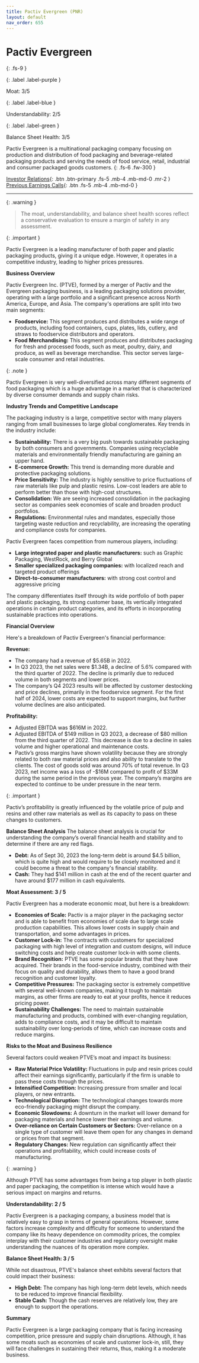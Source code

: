```yaml
---
title: Pactiv Evergreen (PNR)
layout: default
nav_order: 655
---
```


# Pactiv Evergreen
{: .fs-9 }

{: .label .label-purple }

Moat: 3/5

{: .label .label-blue }

Understandability: 2/5

{: .label .label-green }

Balance Sheet Health: 3/5

Pactiv Evergreen is a multinational packaging company focusing on production and distribution of food packaging and beverage-related packaging products and serving the needs of food service, retail, industrial and consumer packaged goods customers.
{: .fs-6 .fw-300 }

[Investor Relations](https://www.google.com/search?q=PNR+investor+relations){: .btn .btn-primary .fs-5 .mb-4 .mb-md-0 .mr-2 }
[Previous Earnings Calls](https://discountingcashflows.com/company/PNR/transcripts/){: .btn .fs-5 .mb-4 .mb-md-0 }

---

{: .warning }
>The moat, understandability, and balance sheet health scores reflect a conservative evaluation to ensure a margin of safety in any assessment.



{: .important }

Pactiv Evergreen is a leading manufacturer of both paper and plastic packaging products, giving it a unique edge. However, it operates in a competitive industry, leading to higher prices pressures.

**Business Overview**

Pactiv Evergreen Inc. (PTVE), formed by a merger of Pactiv and the Evergreen packaging business, is a leading packaging solutions provider, operating with a large portfolio and a significant presence across North America, Europe, and Asia. The company's operations are split into two main segments:

*   **Foodservice:** This segment produces and distributes a wide range of products, including food containers, cups, plates, lids, cutlery, and straws to foodservice distributors and operators.
*   **Food Merchandising:** This segment produces and distributes packaging for fresh and processed foods, such as meat, poultry, dairy, and produce, as well as beverage merchandise. This sector serves large-scale consumer and retail industries.

{: .note }

Pactiv Evergreen is very well-diversified across many different segments of food packaging which is a huge advantage in a market that is characterized by diverse consumer demands and supply chain risks.

**Industry Trends and Competitive Landscape**

The packaging industry is a large, competitive sector with many players ranging from small businesses to large global conglomerates. Key trends in the industry include:

*   **Sustainability:** There is a very big push towards sustainable packaging by both consumers and governments. Companies using recyclable materials and environmentally friendly manufacturing are gaining an upper hand. 
*   **E-commerce Growth:** This trend is demanding more durable and protective packaging solutions.
*   **Price Sensitivity:** The industry is highly sensitive to price fluctuations of raw materials like pulp and plastic resins. Low-cost leaders are able to perform better than those with high-cost structures. 
*  **Consolidation:** We are seeing increased consolidation in the packaging sector as companies seek economies of scale and broaden product portfolios.
*  **Regulations:** Environmental rules and mandates, especially those targeting waste reduction and recyclability, are increasing the operating and compliance costs for companies. 

Pactiv Evergreen faces competition from numerous players, including:

*   **Large integrated paper and plastic manufacturers:** such as Graphic Packaging, WestRock, and Berry Global
*   **Smaller specialized packaging companies:** with localized reach and targeted product offerings
*   **Direct-to-consumer manufacturers:** with strong cost control and aggressive pricing

The company differentiates itself through its wide portfolio of both paper and plastic packaging, its strong customer base, its vertically integrated operations in certain product categories, and its efforts in incorporating sustainable practices into operations.

**Financial Overview**

Here's a breakdown of Pactiv Evergreen's financial performance:

**Revenue:**

*   The company had a revenue of $5.65B in 2022.
*   In Q3 2023, the net sales were $1.34B, a decline of 5.6% compared with the third quarter of 2022. The decline is primarily due to reduced volume in both segments and lower prices.
*   The company’s Q4 2023 results will be affected by customer destocking and price declines, primarily in the foodservice segment. For the first half of 2024, lower costs are expected to support margins, but further volume declines are also anticipated.

**Profitability:**

*    Adjusted EBITDA was $616M in 2022.
*  Adjusted EBITDA of $149 million in Q3 2023, a decrease of $80 million from the third quarter of 2022. This decrease is due to a decline in sales volume and higher operational and maintenance costs.
*   Pactiv’s gross margins have shown volatility because they are strongly related to both raw material prices and also ability to translate to the clients. The cost of goods sold was around 70% of total revenue. In Q3 2023, net income was a loss of -$16M compared to profit of $33M during the same period in the previous year. The company’s margins are expected to continue to be under pressure in the near term.

{: .important }

Pactiv’s profitability is greatly influenced by the volatile price of pulp and resins and other raw materials as well as its capacity to pass on these changes to customers.

**Balance Sheet Analysis**
The balance sheet analysis is crucial for understanding the company’s overall financial health and stability and to determine if there are any red flags.
 

*   **Debt:** As of Sept 30, 2023 the long-term debt is around $4.5 billion, which is quite high and would require to be closely monitored and it could become a threat to the company's financial stability.
*   **Cash:** They had $141 million in cash at the end of the recent quarter and have around $177 million in cash equivalents.

**Moat Assessment: 3 / 5**

Pactiv Evergreen has a moderate economic moat, but here is a breakdown:

*   **Economies of Scale:** Pactiv is a major player in the packaging sector and is able to benefit from economies of scale due to large scale production capabilities. This allows lower costs in supply chain and transportation, and some advantages in prices.
*   **Customer Lock-in:** The contracts with customers for specialized packaging with high level of integration and custom designs, will induce switching costs and help create customer lock-in with some clients.
*   **Brand Recognition:** PTVE has some popular brands that they have acquired. Their brands in the food-service industry, combined with their focus on quality and durability, allows them to have a good brand recognition and customer loyalty. 
*   **Competitive Pressures:** The packaging sector is extremely competitive with several well-known companies, making it tough to maintain margins, as other firms are ready to eat at your profits, hence it reduces pricing power. 
*   **Sustainability Challenges:** The need to maintain sustainable manufacturing and products, combined with ever-changing regulation, adds to compliance costs, and it may be difficult to maintain sustainability over long-periods of time, which can increase costs and reduce margins.

**Risks to the Moat and Business Resilience**

Several factors could weaken PTVE’s moat and impact its business:

*   **Raw Material Price Volatility:** Fluctuations in pulp and resin prices could affect their earnings significantly, particularly if the firm is unable to pass these costs through the prices.
*   **Intensified Competition:** Increasing pressure from smaller and local players, or new entrants.
*   **Technological Disruption:** The technological changes towards more eco-friendly packaging might disrupt the company.
*   **Economic Slowdowns:** A downturn in the market will lower demand for packaging materials and hence lower their earnings and volume. 
*   **Over-reliance on Certain Customers or Sectors:** Over-reliance on a single type of customer will leave them open for any changes in demand or prices from that segment.
*   **Regulatory Changes:** New regulation can significantly affect their operations and profitability, which could increase costs of manufacturing.

{: .warning }

Although PTVE has some advantages from being a top player in both plastic and paper packaging, the competition is intense which would have a serious impact on margins and returns.

**Understandability: 2 / 5**

Pactiv Evergreen is a packaging company, a business model that is relatively easy to grasp in terms of general operations. However, some factors increase complexity and difficulty for someone to understand the company like its heavy dependence on commodity prices, the complex interplay with their customer industries and regulatory oversight make understanding the nuances of its operation more complex.

**Balance Sheet Health: 3 / 5**

While not disastrous, PTVE's balance sheet exhibits several factors that could impact their business:

*  **High Debt:** The company has high long-term debt levels, which needs to be reduced to improve financial flexibility.
*   **Stable Cash:** Though the cash reserves are relatively low, they are enough to support the operations.

**Summary**

Pactiv Evergreen is a large packaging company that is facing increasing competition, price pressure and supply chain disruptions. Although, it has some moats such as economies of scale and customer lock-in, still, they will face challenges in sustaining their returns, thus, making it a moderate business.
